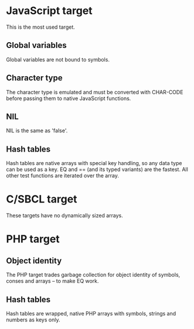 # JavaScript target

This is the most used target.

## Global variables

Global variables are not bound to symbols.

## Character type

The character type is emulated and must be converted with
CHAR-CODE before passing them to native JavaScript
functions.

## NIL

NIL is the same as 'false'.

## Hash tables

Hash tables are native arrays with special key handling, so
any data type can be used as a key. EQ and == (and its typed
variants) are the fastest. All other test functions are
iterated over the array.


# C/SBCL target

These targets have no dynamically sized arrays.


# PHP target

## Object identity

The PHP target trades garbage collection for object identity
of symbols, conses and arrays – to make EQ work.

## Hash tables

Hash tables are wrapped, native PHP arrays with symbols,
strings and numbers as keys only.
